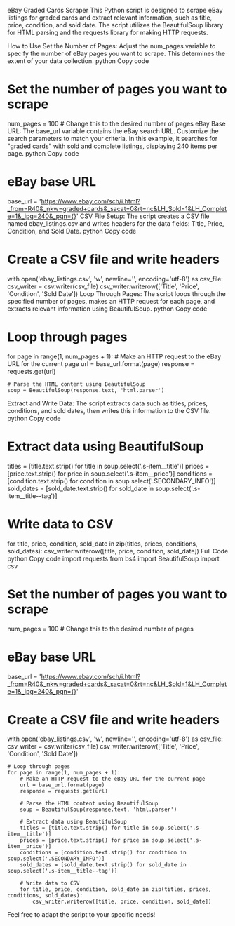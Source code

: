 eBay Graded Cards Scraper
This Python script is designed to scrape eBay listings for graded cards and extract relevant information, such as title, price, condition, and sold date. The script utilizes the BeautifulSoup library for HTML parsing and the requests library for making HTTP requests.

How to Use
Set the Number of Pages: Adjust the num_pages variable to specify the number of eBay pages you want to scrape. This determines the extent of your data collection.
python
Copy code
# Set the number of pages you want to scrape
num_pages = 100  # Change this to the desired number of pages
eBay Base URL: The base_url variable contains the eBay search URL. Customize the search parameters to match your criteria. In this example, it searches for "graded cards" with sold and complete listings, displaying 240 items per page.
python
Copy code
# eBay base URL
base_url = 'https://www.ebay.com/sch/i.html?_from=R40&_nkw=graded+cards&_sacat=0&rt=nc&LH_Sold=1&LH_Complete=1&_ipg=240&_pgn={}'
CSV File Setup: The script creates a CSV file named ebay_listings.csv and writes headers for the data fields: Title, Price, Condition, and Sold Date.
python
Copy code
# Create a CSV file and write headers
with open('ebay_listings.csv', 'w', newline='', encoding='utf-8') as csv_file:
    csv_writer = csv.writer(csv_file)
    csv_writer.writerow(['Title', 'Price', 'Condition', 'Sold Date'])
Loop Through Pages: The script loops through the specified number of pages, makes an HTTP request for each page, and extracts relevant information using BeautifulSoup.
python
Copy code
# Loop through pages
for page in range(1, num_pages + 1):
    # Make an HTTP request to the eBay URL for the current page
    url = base_url.format(page)
    response = requests.get(url)

    # Parse the HTML content using BeautifulSoup
    soup = BeautifulSoup(response.text, 'html.parser')
Extract and Write Data: The script extracts data such as titles, prices, conditions, and sold dates, then writes this information to the CSV file.
python
Copy code
# Extract data using BeautifulSoup
titles = [title.text.strip() for title in soup.select('.s-item__title')]
prices = [price.text.strip() for price in soup.select('.s-item__price')]
conditions = [condition.text.strip() for condition in soup.select('.SECONDARY_INFO')]
sold_dates = [sold_date.text.strip() for sold_date in soup.select('.s-item__title--tag')]

# Write data to CSV
for title, price, condition, sold_date in zip(titles, prices, conditions, sold_dates):
    csv_writer.writerow([title, price, condition, sold_date])
Full Code
python
Copy code
import requests
from bs4 import BeautifulSoup
import csv

# Set the number of pages you want to scrape
num_pages = 100  # Change this to the desired number of pages

# eBay base URL
base_url = 'https://www.ebay.com/sch/i.html?_from=R40&_nkw=graded+cards&_sacat=0&rt=nc&LH_Sold=1&LH_Complete=1&_ipg=240&_pgn={}'

# Create a CSV file and write headers
with open('ebay_listings.csv', 'w', newline='', encoding='utf-8') as csv_file:
    csv_writer = csv.writer(csv_file)
    csv_writer.writerow(['Title', 'Price', 'Condition', 'Sold Date'])

    # Loop through pages
    for page in range(1, num_pages + 1):
        # Make an HTTP request to the eBay URL for the current page
        url = base_url.format(page)
        response = requests.get(url)

        # Parse the HTML content using BeautifulSoup
        soup = BeautifulSoup(response.text, 'html.parser')

        # Extract data using BeautifulSoup
        titles = [title.text.strip() for title in soup.select('.s-item__title')]
        prices = [price.text.strip() for price in soup.select('.s-item__price')]
        conditions = [condition.text.strip() for condition in soup.select('.SECONDARY_INFO')]
        sold_dates = [sold_date.text.strip() for sold_date in soup.select('.s-item__title--tag')]

        # Write data to CSV
        for title, price, condition, sold_date in zip(titles, prices, conditions, sold_dates):
            csv_writer.writerow([title, price, condition, sold_date])
Feel free to adapt the script to your specific needs!
